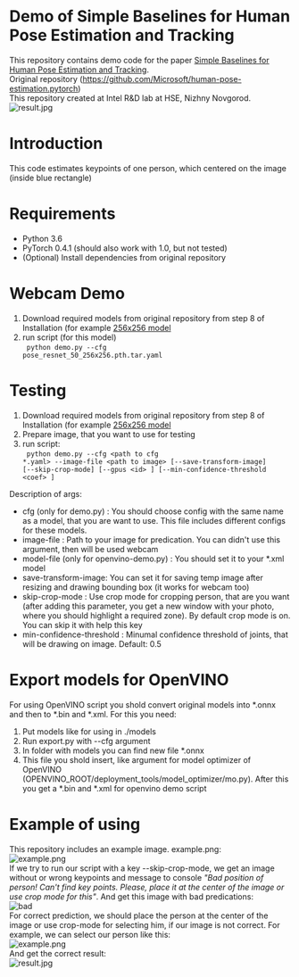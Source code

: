 # Demo of Simple Baselines for Human Pose Estimation and Tracking
This repository contains demo code for the paper [Simple Baselines for Human Pose Estimation and Tracking](https://arxiv.org/abs/1804.06208). <br>
Original repository (https://github.com/Microsoft/human-pose-estimation.pytorch) <br>
This repository created at Intel R&D lab at HSE, Nizhny Novgorod.
 <br> ![result.jpg](http://immage.biz/images/2019/05/20/SQti.jpg) <br>

# Introduction
This code estimates keypoints of one person, which centered on the image (inside blue rectangle)

# Requirements
* Python 3.6
* PyTorch 0.4.1 (should also work with 1.0, but not tested)
* (Optional) Install dependencies from original repository

# Webcam Demo
1. Download required models from original repository from step 8 of Installation (for example [256x256 model](https://drive.google.com/open?id=1V2AaVpDSn-eS7jrFScHLJ-wvTFuQ0-Dc) 
2. run script (for this model) <br>
<code> python demo.py --cfg pose_resnet_50_256x256.pth.tar.yaml </code>

# Testing
1. Download required models from original repository from step 8 of Installation (for example [256x256 model](https://drive.google.com/open?id=1V2AaVpDSn-eS7jrFScHLJ-wvTFuQ0-Dc) 
2. Prepare image, that you want to use for testing
3. run script:<br>
<code> python demo.py --cfg \<path to cfg *.yaml\> --image-file \<path to image\> [--save-transform-image] [--skip-crop-mode] [--gpus \<id\> ]  [--min-confidence-threshold \<coef\> ] </code>

Description of args:
* cfg (only for demo.py) : You should choose config with the same name as a model, that you are want to use. This file includes different configs for these models.
* image-file : Path to your image for predication. You can didn't use this argument, then will be used webcam
* model-file (only for openvino-demo.py) : You should set it to your *.xml model
* save-transform-image: You can set it for saving temp image after resizing and drawing bounding box (it works for webcam too)
* skip-crop-mode : Use crop mode for cropping person, that are you want (after adding this parameter, you get a new window with your photo, where you should highlight a required zone). By default crop mode is on. You can skip it with help this key
* min-confidence-threshold : Minumal confidence threshold of joints, that will be drawing on image. Default: 0.5

# Export models for OpenVINO
For using OpenVINO script you shold convert original models into \*.onnx and then to \*.bin and \*.xml. For this you need:
1. Put models like for using in ./models
2. Run export.py with --cfg argument
3. In folder with models you can find new file \*.onnx
3. This file you shold insert, like argument for model optimizer of OpenVINO (OPENVINO_ROOT/deployment_tools/model_optimizer/mo.py). After this you get a \*.bin and \*.xml for openvino demo script

# Example of using
This repository includes an example image. example.png: <br>
![example.png](http://immage.biz/images/2019/05/20/SQtu.jpg) <br>
If we try to run our script with a key --skip-crop-mode, we get an image without or wrong keypoints and message to console *"Bad position of person! Can't find key points. Please, place it at the center of the image or use crop mode for this"*.  And get this image with bad predications: <br>
![bad](http://immage.biz/images/2019/05/20/SQtm.jpg) <br>
For correct prediction, we should place the person at the center of the image or use crop-mode for selecting him, if our image is not correct. For example, we can select our person like this: <br>
![example.png](http://immage.biz/images/2019/05/20/SQt4.png)<br>
And get the correct result: <br>
![result.jpg](http://immage.biz/images/2019/05/20/SQtB.jpg)
